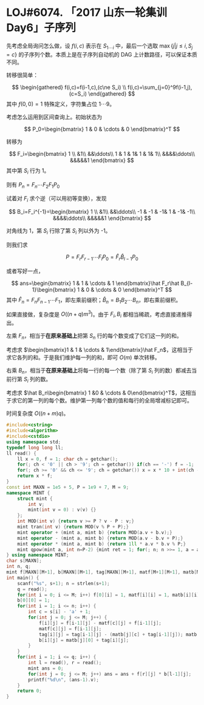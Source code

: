 # LOJ#6074. 「2017 山东一轮集训 Day6」子序列

先考虑全局询问怎么做，设 $f(i,c)$ 表示在 $S_{1\cdots i}$ 中，最后一个选取 $\max\{j|j\le i,S_j=c\}$ 的子序列个数。本质上是在子序列自动机的 DAG 上计数路径，可以保证本质不同。

转移很简单：

$$
\begin{gathered}
f(i,c)=f(i-1,c),(c\ne S_i)
\\
f(i,c)=\sum_{j=0}^9f(i-1,j),(c=S_i)
\end{gathered}
$$
其中 $f(0,0)=1$ 特殊定义，字符集占位 $1\cdots 9$。

考虑怎么运用到区间查询上。初始状态为

$$
P_0=\begin{bmatrix}
    1 & 0 & \cdots & 0
\end{bmatrix}^T
$$

转移为

$$
F_i=\begin{bmatrix}
    1 \\
    &1\\
    &&\ddots\\
    1 & 1 & 1& 1 & 1& 1\\
    &&&&\ddots\\
    &&&&&1
\end{bmatrix}
$$
其中第 $S_i$ 行为 1。

则有 $P_n=F_n\cdots F_2F_1P_0$

试着对 $F_i$ 求个逆（可以用初等变换），发现

$$
B_i=F_i^{-1}=\begin{bmatrix}
    1 \\
    &1\\
    &&\ddots\\
    -1 & -1 & -1& 1 & -1& -1\\
    &&&&\ddots\\
    &&&&&1
\end{bmatrix}
$$

对角线为 1，第 $S_i$ 行除了第 $S_i$ 列以外为 -1。

则我们求

$$
P=F_rF_{r-1}\cdots F_lP_0=\hat F_r\hat B_{l-1}P_0
$$

或者写好一点，

$$
ans=\begin{bmatrix}
    1 & 1 & \cdots & 1
\end{bmatrix}\hat F_r\hat B_{l-1}\begin{bmatrix}
    1 & 0 & \cdots & 0
\end{bmatrix}^T
$$
其中 $\hat F_n=F_nF_{n-1}\cdots F_1$，即左乘前缀积；$\hat B_n=B_1B_2\cdots B_n$，即右乘前缀积。

如果直接做，复杂度是 $O((n+q)m^3)$。由于 $F_i,B_i$ 都相当稀疏，考虑直接递推得出。

左乘 $F_n$，相当于**在原来基础上**把第 $S_n$ 行的每个数变成了它们这一列的和。

考虑求 $\begin{bmatrix}1 & 1 & \cdots & 1\end{bmatrix}\hat F_n$，这相当于求它各列的和。于是我们维护每一列的和，即可 $O(m)$ 单次转移。

右乘 $B_n$，相当于**在原来基础上**将每一行的每一个数（除了第 $S_i$ 列的数）都减去当前行第 $S_i$ 列的数。

考虑求 $\hat B_n\begin{bmatrix} 1 &0 & \cdots & 0\end{bmatrix}^T$，这相当于求它的第一列的每个数。维护第一列每个数的值和每行的全局增减标记即可。

时间复杂度 $O((n+m)q)$。

```cpp
#include<cstring>
#include<algorithm>
#include<cstdio>
using namespace std;
typedef long long ll;
ll read() {
	ll x = 0, f = 1; char ch = getchar();
	for(; ch < '0' || ch > '9'; ch = getchar()) if(ch == '-') f = -1;
	for(; ch >= '0' && ch <= '9'; ch = getchar()) x = x * 10 + int(ch - '0');
	return x * f;
}
const int MAXN = 1e5 + 5, P = 1e9 + 7, M = 9;
namespace MINT {
	struct mint {
		int v;
		mint(int v = 0) : v(v) {}
	};
	int MOD(int v) {return v >= P ? v - P : v;}
	mint tran(int v) {return MOD(v % P + P);}
	mint operator + (mint a, mint b) {return MOD(a.v + b.v);}
	mint operator - (mint a, mint b) {return MOD(a.v - b.v + P);}
	mint operator * (mint a, mint b) {return 1ll * a.v * b.v % P;}
	mint qpow(mint a, int n=P-2) {mint ret = 1; for(; n; n >>= 1, a = a * a) if(n & 1) ret = ret * a; return ret;}
} using namespace MINT;
char s[MAXN];
int n, q;
mint f[MAXN][M+1], b[MAXN][M+1], tag[MAXN][M+1], matf[M+1][M+1], matb[M+1][M+1];
int main() {
	scanf("%s", s+1); n = strlen(s+1);
	q = read();
	for(int i = 0; i <= M; i++) f[0][i] = 1, matf[i][i] = 1, matb[i][i] = 1, tag[0][i] = 0;
	b[0][0] = 1;
	for(int i = 1; i <= n; i++) {
		int c = s[i] - 'a' + 1;
		for(int j = 0; j <= M; j++) {
			f[i][j] = f[i-1][j] - matf[c][j] + f[i-1][j];
			matf[c][j] = f[i-1][j];
			tag[i][j] = tag[i-1][j] - (matb[j][c] + tag[i-1][j]); matb[j][c] = matb[j][c] + (matb[j][c] + tag[i-1][j]);
			b[i][j] = matb[j][0] + tag[i][j];
		}
	}
	for(int i = 1; i <= q; i++) {
		int l = read(), r = read();
		mint ans = 0;
		for(int j = 0; j <= M; j++) ans = ans + f[r][j] * b[l-1][j];
		printf("%d\n", (ans-1).v);
	}
	return 0;
}
```